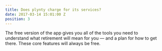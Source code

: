 ```yaml
---
title: Does plynty charge for its services?
date: 2017-03-14 15:01:00 Z
position: 3
---
```


The free version of the app gives you all of the tools you need to understand what retirement will mean for you — and a plan for how to get there. These core features will always be free.